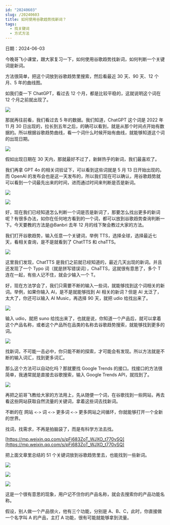 ```yaml
---
id: "20240603"
slug: /20240603
title: 如何使用谷歌趋势找新词？
tags:
  - 找关键词
  - 方式方法
---
```

日期：2024-06-03

今晚哥飞小课堂，跟大家复习一下，如何使用谷歌趋势找新词，如何判断一个关键词是新词。

方法很简单，把这个词放到谷歌趋势里搜索，然后看最近 30 天、90 天、12 个月、5 年的曲线图。

如我们查一下 ChatGPT，看过去 12 个月，都是比较平稳的，这就说明这个词在 12 个月之前就出现了。

![](https://images.lummstudio.com/images/2024/08/miniclass/20240603-01.jpg)

那就再往前看，我们看过去 5 年的数据。我们知道，ChatGPT 这个词是 2022 年 11 月 30 日出现的，拉长到五年之后，的确可以看到，就是从那个时间点开始有数据的。所以根据谷歌趋势曲线，看一个词什么时候开始有曲线，就能够知道这个词的出现日期。

![](https://images.lummstudio.com/images/2024/08/miniclass/20240603-02.jpg)

假如出现日期在 30 天内，那就最好不过了，新鲜热乎的新词，我们最喜欢了。

我们再拿 GPT 4o 的相关词验证下，可以看到这些词就是 5 月 13 日开始出现的。而 OpenAI 的发布会也是这一天发布的，所以我们现在可以确认，用谷歌趋势就可以看到一个词最先出来的时间，进而通过时间来判断是否是新词。

![](https://images.lummstudio.com/images/2024/08/miniclass/20240603-03.jpg)

![](https://images.lummstudio.com/images/2024/08/miniclass/20240603-04.jpg)

好，现在我们已经知道怎么判断一个词是否是新词了，那要怎么找出更多的新词呢？有很多办法，如你在任何地方看到的一个词，都可以放到谷歌趋势查询判断一下。今天要教的方法是@Banbri 去年 12 月的线下聚会教过大家的方法。

我们打开谷歌趋势，输入任意一个关键词，举例 TTS，选择全球，选择最近七天，看相关查询，是不是就看到了 ChatTTS 和 chaTTS。

![](https://images.lummstudio.com/images/2024/08/miniclass/20240603-05.jpg)

这里我们发现，ChatTTS 是我们之前就已经知道的，最近几天出现的新词。并且还发现了一个 Typo 词（就是拼写错误词），ChaTTS，这就很有意思了，多个 T 连在一起，有些人记不住，就会少输入一个 T。

好，现在方法学会了，我们只需要不断的输入一些词，就能够找到这个词相关的新词。举例，如果你输入 AI，是不是就能够找到 AI 相关的新词？但是 AI 太泛了，太大了，你还可以输入 AI Music，再选择 90 天，就把 udio 给找出来了。

![](https://images.lummstudio.com/images/2024/08/miniclass/20240603-06.jpg)

输入 udio，就把 suno 给找出来了，也就是说，你知道一个产品后，就可以拿着这个产品名称，或者这个产品所在品类的名称去谷歌趋势搜索，就能够找到更多的词。

![](https://images.lummstudio.com/images/2024/08/miniclass/20240603-07.jpg)

找新词，不可能一击必中，你只能不断的探索，才可能会有发现。所以方法就是不断的输入词汇，找到更多词汇。

那么这个方法可以自动化吗？那就要找 Google Trends 的接口。找接口的方法很简单，我通常就是直接去谷歌搜索，输入 Google Trends API，就找到了。

![](https://images.lummstudio.com/images/2024/08/miniclass/20240603-08.jpg)

再把之前哥飞教给大家的方法用上，先从随便一个词，在谷歌找到一些网站，再去看这些网站获取自然流量的关键词，拿着这些词去找新词。

不断的在 网站 `<->` 词 `<->` 更多词 `<->` 更多网站之间循环，你就能够打开一个全新的世界。

找词，找需求，不再是拍脑袋了，而是有科学方法去找。

[https://mp.weixin.qq.com/s/pFi683ZoT_WJXO_t770vSQ](https://mp.weixin.qq.com/s/pFi683ZoT_WJXO_t770vSQ)

把上面文章里总结的 51 个关键词放到谷歌趋势里去，也能找到一些新词。

![](https://images.lummstudio.com/images/2024/08/miniclass/20240603-09.jpg)

![](https://images.lummstudio.com/images/2024/08/miniclass/20240603-10.jpg)

![](https://images.lummstudio.com/images/2024/08/miniclass/20240603-11.jpg)

这是一个很有意思的现象，用户记不住你的产品名称，就会去搜索你的产品功能名称。

假设，别人做一个产品很火，他有三个功能，分别是 A、B、C，此时，你直接做一个名字叫 A 的产品，主打 A 功能，很有可能就能够拿到流量。